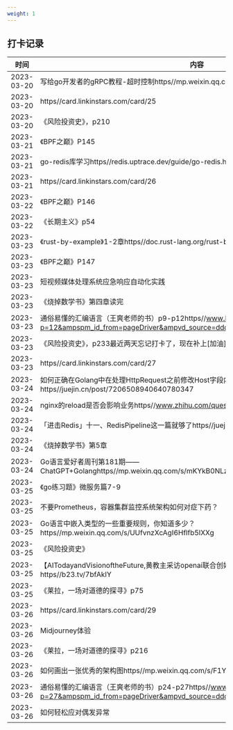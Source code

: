 ```yaml
---
weight: 1
---
```


## 打卡记录

|时间|内容|
 |----|----| 
|2023-03-20|写给go开发者的gRPC教程-超时控制https//mp.weixin.qq.com/s/N36XhkdgByVBa6XISljldw|
|2023-03-20|https//card.linkinstars.com/card/25|
|2023-03-20|《风险投资史》，p210|
|2023-03-21|《BPF之巅》P145|
|2023-03-21|go-redis库学习https//redis.uptrace.dev/guide/go-redis.html|
|2023-03-21|https//card.linkinstars.com/card/26|
|2023-03-22|《BPF之巅》P146|
|2023-03-22|《长期主义》p54|
|2023-03-23|《rust-by-example》1-2章https//doc.rust-lang.org/rust-by-example/primitives.html|
|2023-03-23|《BPF之巅》P147|
|2023-03-23|短视频媒体处理系统应急响应自动化实践|
|2023-03-23|《烧掉数学书》第四章读完|
|2023-03-23|通俗易懂的汇编语言（王爽老师的书）p9-p12https//www.bilibili.com/video/BV1Wu411B72F?p=12&ampspm_id_from=pageDriver&ampvd_source=ddd92b86a95ed74ed7be3334cdeeba32|
|2023-03-23|《风险投资史》，p233最近两天忘记打卡了，现在补上[加油]|
|2023-03-23|https//card.linkinstars.com/card/27|
|2023-03-24|如何正确在Golang中在处理HttpRequest之前修改Host字段内容https//juejin.cn/post/7206508940640780347|
|2023-03-24|nginx的reload是否会影响业务https//www.zhihu.com/question/35640503/answer/2949929299|
|2023-03-24|「进击Redis」十一、RedisPipeline这一篇就够了https//juejin.cn/post/6904433426560974856|
|2023-03-24|《烧掉数学书》第5章|
|2023-03-24|Go语言爱好者周刊第181期——ChatGPT+Golanghttps//mp.weixin.qq.com/s/mKYkB0NLzUfxyPrW9TVBow|
|2023-03-25|《go练习题》微服务篇7-9|
|2023-03-25|不要Prometheus，容器集群监控系统架构如何对症下药？|
|2023-03-25|Go语言中嵌入类型的一些重要规则，你知道多少？https//mp.weixin.qq.com/s/UUfvnzXcAgI6Hflfb5lXXg|
|2023-03-25|《风险投资史》|
|2023-03-25|【AITodayandVisionoftheFuture,黄教主采访openai联合创始人IlyaSutskever-哔哩哔哩】https//b23.tv/7bfAkIY|
|2023-03-25|《莱拉，一场对道德的探寻》p75|
|2023-03-26|https//card.linkinstars.com/card/29|
|2023-03-26|Midjourney体验|
|2023-03-26|《莱拉，一场对道德的探寻》p216|
|2023-03-26|如何画出一张优秀的架构图https//mp.weixin.qq.com/s/F1YAVQ1bAvAsElbAEb7IjQ|
|2023-03-26|通俗易懂的汇编语言（王爽老师的书）p24-p27https//www.bilibili.com/video/BV1Wu411B72F?p=27&ampspm_id_from=pageDriver&ampvd_source=ddd92b86a95ed74ed7be3334cdeeba32|
|2023-03-26|如何轻松应对偶发异常|
